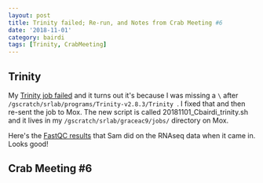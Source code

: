 ```yaml
---
layout: post
title: Trinity failed; Re-run, and Notes from Crab Meeting #6
date: '2018-11-01'
category: bairdi
tags: [Trinity, CrabMeeting]
---
```




## Trinity
My [Trinity job failed](https://github.com/RobertsLab/resources/issues/465) and it turns out it's because I was missing a ```\``` after ```/gscratch/srlab/programs/Trinity-v2.8.3/Trinity ```. I fixed that and then re-sent the job to Mox. The new script is called 20181101_Cbairdi_trinity.sh and it lives in my ```/gscratch/srlab/graceac9/jobs/``` directory on Mox.

Here's the [FastQC results](http://gannet.fish.washington.edu/Atumefaciens/20181015_Cbairdi_fastqc/multiqc_report.html) that Sam did on the RNAseq data when it came in. Looks good! 

## Crab Meeting #6

